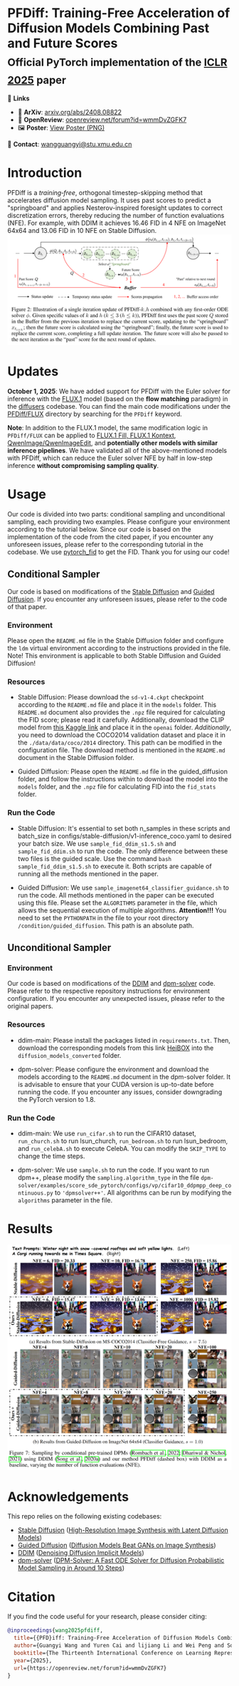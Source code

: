 # PFDiff: Training-Free Acceleration of Diffusion Models Combining Past and Future Scores<br><sub>Official PyTorch implementation of the [ICLR 2025](https://openreview.net/forum?id=wmmDvZGFK7) paper</sub>

🔗 **Links**  
- 📄 **ArXiv**: [arxiv.org/abs/2408.08822](https://arxiv.org/abs/2408.08822)  
- 📝 **OpenReview**: [openreview.net/forum?id=wmmDvZGFK7](https://openreview.net/forum?id=wmmDvZGFK7)
- 🖼️ **Poster**: [View Poster (PNG)](https://iclr.cc/media/PosterPDFs/ICLR%202025/27822.png?t=1743947768.3811555)

📧 **Contact**: [wangguangyi@stu.xmu.edu.cn](mailto:wangguangyi@stu.xmu.edu.cn)

# Introduction
PFDiff is a *training‐free*, orthogonal timestep-skipping method that accelerates diffusion model sampling. It uses past scores to predict a "springboard" and applies Nesterov-inspired foresight updates to correct discretization errors, thereby reducing the number of function evaluations (NFE). For example, with DDIM it achieves 16.46 FID in 4 NFE on ImageNet 64x64 and 13.06 FID in 10 NFE on Stable Diffusion. 
![Alt text](assets/PFDiff.png)

# Updates
**October 1, 2025**: We have added support for PFDiff with the Euler solver for inference with the [FLUX.1](https://github.com/black-forest-labs/flux) model (based on the **flow matching** paradigm) in the [diffusers](https://github.com/huggingface/diffusers) codebase. You can find the main code modifications under the [PFDiff/FLUX](https://github.com/onefly123/PFDiff/tree/main/FLUX) directory by searching for the `PFDiff` keyword.

**Note**: In addition to the FLUX.1 model, the same modification logic in `PFDiff/FLUX` can be applied to [FLUX.1 Fill, FLUX.1 Kontext](https://github.com/black-forest-labs/flux), [QwenImage/QwenImageEdit](https://github.com/QwenLM/Qwen-Image), and **potentially other models with similar inference pipelines**. We have validated all of the above-mentioned models with PFDiff, which can reduce the Euler solver NFE by half in low-step inference **without compromising sampling quality**.

# Usage
Our code is divided into two parts: conditional sampling and unconditional sampling, each providing two examples. Please configure your environment according to the tutorial below. Since our code is based on the implementation of the code from the cited paper, if you encounter any unforeseen issues, please refer to the corresponding tutorial in the codebase. We use [pytorch_fid](https://github.com/mseitzer/pytorch-fid) to get the FID. Thank you for using our code!

## Conditional Sampler
Our code is based on modifications of the [Stable Diffusion](https://github.com/CompVis/stable-diffusion) and [Guided Diffusion](https://github.com/openai/guided-diffusion). If you encounter any unforeseen issues, please refer to the code of that paper.

### Environment
Please open the `README.md` file in the Stable Diffusion folder and configure the `ldm` virtual environment according to the instructions provided in the file. Note! This environment is applicable to both Stable Diffusion and Guided Diffusion!

### Resources
- Stable Diffusion: Please download the `sd-v1-4.ckpt` checkpoint according to the `README.md` file and place it in the `models` folder. This `README.md` document also provides the `.npz` file required for calculating the FID score; please read it carefully. Additionally, download the CLIP model from [this Kaggle link](https://www.kaggle.com/datasets/ferruccioliu/openai-clip-vit-large-patch14?resource=download) and place it in the `openai` folder. *Additionally*, you need to download the COCO2014 validation dataset and place it in the `./data/data/coco/2014` directory. This path can be modified in the configuration file. The download method is mentioned in the `README.md` document in the Stable Diffusion folder.

- Guided Diffusion: Please open the `README.md` file in the guided_diffusion folder, and follow the instructions within to download the model into the `models` folder, and the `.npz` file for calculating FID into the `fid_stats` folder.

### Run the Code
- Stable Diffusion: It's essential to set both n_samples in these scripts and batch_size in configs/stable-diffusion/v1-inference_coco.yaml to desired your batch size. We use `sample_fid_ddim_s1.5.sh` and `sample_fid_ddim.sh` to run the code. The only difference between these two files is the guided scale. Use the command `bash sample_fid_ddim_s1.5.sh` to execute it. Both scripts are capable of running all the methods mentioned in the paper.

- Guided Diffusion: We use `sample_imagenet64_classifier_guidance.sh` to run the code. All methods mentioned in the paper can be executed using this file. Please set the `ALGORITHMS` parameter in the file, which allows the sequential execution of multiple algorithms. **Attention!!!** You need to set the `PYTHONPATH` in the file to your root directory `/condition/guided_diffusion`. This path is an absolute path.

## Unconditional Sampler
### Environment
Our code is based on modifications of the [DDIM](https://github.com/ermongroup/ddim) and [dpm-solver](https://github.com/LuChengTHU/dpm-solver) code. Please refer to the respective repository instructions for environment configuration. If you encounter any unexpected issues, please refer to the original papers.

### Resources
- ddim-main: Please install the packages listed in `requirements.txt`. Then, download the corresponding models from this link [HeiBOX](https://heibox.uni-heidelberg.de/d/01207c3f6b8441779abf/?p=%2F&mode=list) into the `diffusion_models_converted` folder.

- dpm-solver: Please configure the environment and download the models according to the `README.md` document in the dpm-solver folder. It is advisable to ensure that your CUDA version is up-to-date before running the code. If you encounter any issues, consider downgrading the PyTorch version to 1.8.

### Run the Code
- ddim-main: We use `run_cifar.sh` to run the CIFAR10 dataset, `run_church.sh` to run lsun_church, `run_bedroom.sh` to run lsun_bedroom, and `run_celebA.sh` to execute CelebA. You can modify the `SKIP_TYPE` to change the time steps.

- dpm-solver: We use `sample.sh` to run the code. If you want to run dpm++, please modify the `sampling.algorithm_type` in the file `dpm-solver/examples/score_sde_pytorch/configs/vp/cifar10_ddpmpp_deep_continuous.py` to `'dpmsolver++'`.
All algorithms can be run by modifying the `algorithms` parameter in the file.

# Results
![Alt text](assets/Sampling_Results.png)

# Acknowledgements
This repo relies on the following existing codebases:
- [Stable Diffusion](https://github.com/CompVis/stable-diffusion) ([High-Resolution Image Synthesis with Latent Diffusion Models](https://arxiv.org/abs/2112.10752))
- [Guided Diffusion](https://github.com/openai/guided-diffusion) ([Diffusion Models Beat GANs on Image Synthesis](https://arxiv.org/abs/2105.05233))
- [DDIM](https://github.com/ermongroup/ddim) ([Denoising Diffusion Implicit Models](https://arxiv.org/abs/2010.02502))
- [dpm-solver](https://github.com/LuChengTHU/dpm-solver) ([DPM-Solver: A Fast ODE Solver for Diffusion Probabilistic Model Sampling in Around 10 Steps](https://arxiv.org/abs/2206.00927))

# Citation
If you find the code useful for your research, please consider citing:

```bibtex
@inproceedings{wang2025pfdiff,
  title={{PFD}iff: Training-Free Acceleration of Diffusion Models Combining Past and Future Scores},
  author={Guangyi Wang and Yuren Cai and lijiang Li and Wei Peng and Song-Zhi Su},
  booktitle={The Thirteenth International Conference on Learning Representations},
  year={2025},
  url={https://openreview.net/forum?id=wmmDvZGFK7}
}
